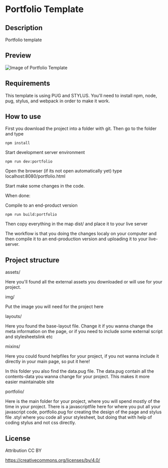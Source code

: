 # Portfolio Template

## Description

Portfolio template

## Preview

![Image of Portfolio Template](http://utopiafx.se/uA84oq09463812742cru73/b1.png)

## Requirements

This template is using PUG and STYLUS. 
You'll need to install npm, node, pug, stylus, and webpack in order to make it work.

## How to use

First you download the project into a folder with git.
Then go to the folder and type

```
npm install
```

Start development server environment

```
npm run dev:portfolio
```

Open the browser (if its not open automatically yet)
type localhost:8080/portfolio.html

Start make some changes in the code.

When done:

Compile to an end-product version

```
npm run build:portfolio
```

Then copy everything in the map dist/ and place it to your live server

The workflow is that you doing the changes localy on your computer 
and then compile it to an end-production version and uploading it to your live-server.


## Project structure

assets/

Here you'll found all the external assets you downloaded or will use for your project.


img/

Put the image you will need for the project here

layouts/

Here you found the base-layout file. Change it if you wanna change
the meta information on the page, or if you need to include some external script and stylesheetslink
etc

mixins/

Here you could found helpfiles for your project, if you not wanna include it directly
in your main page, so put it here!

In this folder you also find the data.pug file. The data.pug contain all the contents-data you wanna
change for your project. This makes it more easier maintainable site

portfolio/

Here is the main folder for your project, where you will spend mostly of the time in your project.
There is a javascriptfile here for where you put all your javascript code, 
portfolio.pug for creating the design of the page and stylus file .styl where you 
code all your stylesheet, but doing that with help of coding stylus and not css directly.

## License

Attribution CC BY

https://creativecommons.org/licenses/by/4.0/
